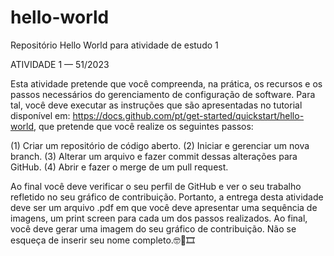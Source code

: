# hello-world
Repositório Hello World para atividade de estudo 1

ATIVIDADE 1 — 51/2023

Esta atividade pretende que você compreenda, na prática, os recursos e os passos necessários do gerenciamento de configuração de software. Para tal, você deve executar as instruções que são apresentadas no tutorial disponível em: https://docs.github.com/pt/get-started/quickstart/hello-world, que pretende que você realize os seguintes passos:

(1) Criar um repositório de código aberto.
(2) Iniciar e gerenciar um nova branch.
(3) Alterar um arquivo e fazer commit dessas alterações para GitHub.
(4) Abrir e fazer o merge de um pull request.

Ao final você deve verificar o seu perfil de GitHub e ver o seu trabalho refletido no seu gráfico de contribuição. Portanto, a entrega desta atividade deve ser um arquivo .pdf em que você deve apresentar uma sequência de imagens, um print screen para cada um dos passos realizados. Ao final, você deve gerar uma imagem do seu gráfico de contribuição. Não se esqueça de inserir seu nome completo.🤓🛌🎞
